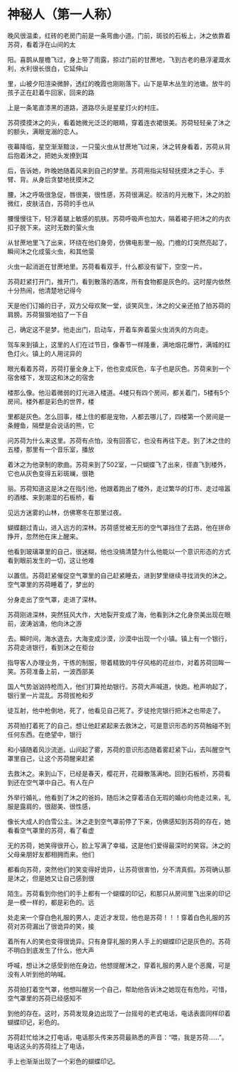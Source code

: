 # 神秘人（第一人称）

​	晚风很温柔，红砖的老房门前是一条弯曲小道。门前，斑驳的石板上，沐之依靠着苏荷，看着浮在山间的太

阳。喜鹊从屋檐飞过，身上带了雨露，掠过门前的甘蔗地，飞到古老的悬浮灌溉水利，水利很长很白，它延伸山

里，山被夕阳渲染微醉，透红的晚霞也刚刚落下。山下是草木丛生的池塘。放牛的孩子正在赶着牛回家，回来的路

上是一条笔直漆黑的道路，道路尽头是星星灯火的村庄。

​	苏荷摸摸沐之的头，看着她微光泛泛的眼睛，穿着连衣裙很美。苏荷轻轻亲了沐之的额头，满眼宠溺的恋人。

夜幕降临，星空渐渐黯淡，一只萤火虫从甘蔗地飞过来，沐之转身看着，苏荷从背后抱着沐之，把她头发撩到耳

后，告诉她，昨晚她随着风来到自己的梦里。苏荷用指尖轻轻抚摸沐之手心、手臂、背。从身后贪婪地抚摸沐之

腰，沐之呼吸很急促，唇很美，很性感，苏荷很满足。皎洁的月光散下，沐之的脸微红，皮肤洁白，苏荷的手也从

腰慢慢往下，轻浮着腿上敏感的肌肤。苏荷呼吸声也加大，隔着裙子把沐之的内衣扣子脱下来。这时无数的萤火虫

从甘蔗地里飞了出来，环绕在他们身旁，仿佛电影里一般。门檐的灯突然亮起了，瞬间沐之化成萤火虫，和其他萤

火虫一起消逝在甘蔗地里。苏荷看看双手，什么都没有留下，空空一片。

​	苏荷赶紧打开门，推开门，看到散落的酒席，所有食物都是灰色的。这时屋内依然十分热闹，他清楚地记得今

天是他们订婚的日子，双方父母欢聚一堂，谈笑风生，沐之的父亲还拍了拍苏荷的肩膀。苏荷狠狠地掐了一下自

己，确定这不是梦。他走出门，启动车，开着车奔着萤火虫消失的方向走。

​	驾车来到镇上，这里的人们在过节日，像春节一样隆重，满地烟花爆竹，满城的红色灯火。镇上的人用诧异的

眼光看着苏荷，苏荷打量全身上下，他也变成灰色，车子也是灰色。苏荷来到一个宿舍楼下，发现这和沐之的宿舍

楼那么像。他沿着微弱的灯光进入楼道。4楼只有四个房间，都关着门，5楼有5个房间。楼外都是彩色的世界，楼

里都是灰色。怎么回事，楼上住的都是宠物，人都去哪儿了，四楼第一个房间是一条鲤鱼，隔壁是会说话的熊，它

问苏荷为什么来这里。苏荷有点怕，没有回答它，也没有再往下走。到了沐之住的五楼，那里有一个音乐室，播放

着沐之为他录制的歌曲。苏荷来到了502室，一只蝴蝶飞了出来，径直飞到楼外，它也从灰色变得五彩斑斓，很艳

丽。苏荷知道这是沐之在指引他，他跟着跑出了楼外，走过繁华的灯市、走过喧嚣的酒楼、来到潮湿的石板桥，看

见远方迷雾的山林，仿佛寒冬在那里过夜。

​	蝴蝶翻过青山，进入远方的深林。苏荷感觉被无形的空气罩挡住了去路，他在拼命挣开，忽然他在床上醒来。

他看到玻璃罩里的自己，很迷糊，他也没搞清楚为什么他能以一个意识形态的方式看到眼前发生的一切，这让他难

以置信。苏荷赶紧催促空气罩里的自己赶紧睡去，进到梦里继续寻找消失的沐之。空气罩里的苏荷睡着了，梦出的

分身走出了空气罩，走进了深林。

​	苏荷刚进深林，突然狂风大作，大地裂开变成了海，他看到沐之化身奈美出现在眼前，波涛汹涌，他向沐之游

去。瞬时间，海水退去，大海变成沙漠，沙漠中出现一个小镇。镇上有一个银行，苏荷走进银行，看到沐之在柜台

指导客人办理业务，干练的制服，带着精致的牛仔风格的花丝巾，对着苏荷回眸一笑。苏荷准备上前，一波西部美

国人气势汹汹持枪而入，他们打算抢劫银行。苏荷大声喊道，快跑。枪声响起了，银行里一片混乱。苏荷拔枪和歹

徒互射，他中枪倒地，死了，他看见自己死了。歹徒抢完银行把沐之也带走了。

​	苏荷拍打着死了的自己，想让他赶紧起来去救沐之，可是意识形态的苏荷触碰不到任何东西。在绝望中，银行

和小镇随着风沙流逝。山间起了雾，苏荷的意识形态随着雾赶紧下山，去叫醒空气罩里自己，让这个苏荷醒来赶紧

去救沐之。来到山下，已经是春天，樱花开，花瓣散落满地。回到石板桥，苏荷看到还在空气罩中自己。有人在户

外举行婚礼，他看到了沐之的爸妈，随后沐之穿着洁白无瑕的婚纱向他走过来，礼服是露肩的，很甜美、很性感，

像长大成人的白雪公主。沐之走到空气罩前停了下来，仿佛感知到苏荷的存在，她看看空气罩里的苏荷，看了看虚

无的苏荷，她笑得很开心，脸上写满了幸福，这是他们爱得最深时的笑容。沐之的父母亲朋好友都相拥而来。他们

都看向苏荷，突然他们的笑变得好诡异，让苏荷很害怕，分不清真假。苏荷确认那是沐之，但是她又让自己感到很

陌生。苏荷看到你他们的手上都有一个蝴蝶的印记，和那只从房间里飞出来的印记是一模一样的，都是彩色的。远

处走来一个穿白色礼服的男人，走近才发现，他也是苏荷！！！穿着白色礼服的苏荷对苏荷漏出了很诡异的笑，接

着所有人的笑也变得很诡异。只有身穿礼服的男人手上的蝴蝶印记是灰色的。苏荷不明白到底发生了什么，他大声

呼喊，想让沐之感受到他在身边，他想提醒沐之，穿着礼服的男人是个恶魔，可是没有人听到他的呐喊。

​	苏荷拍打着空气罩，他想叫醒另一个自己，帮助他告诉沐之她现在有危险，可惜，空气罩里的苏荷已经感知不

到他的存在。这时，苏荷发现身边出现了一台摇号的老式电话，电话表面同样印着蝴蝶印记，彩色的。

​	苏荷赶忙给沐之打电话，电话那头传来苏荷最熟悉的声音：“喂，我是苏荷……”。电话这头的苏荷挂上了电话，

手上也渐渐出现了一个彩色的蝴蝶印记。

